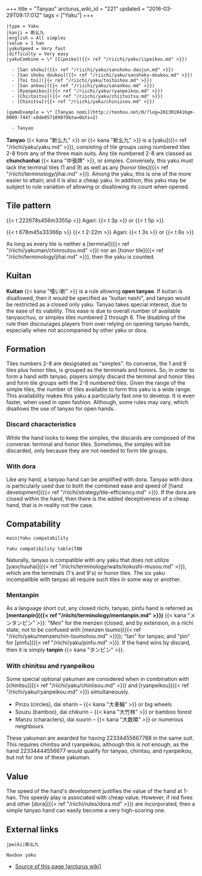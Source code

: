 +++
title = "Tanyao"
arcturus_wiki_id = "221"
updated = "2016-03-29T09:17:01Z"
tags = ["Yaku"]
+++

```yaku
|type = Yaku
|kanji = 断幺九
|english = All simples
|value = 1 han
|yakuSpeed = Very fast
|difficulty = Very easy
|yakuCombine = \* [Iipeiko]({{< ref "/riichi/yaku/iipeikou.md" >}})

  - [San shoku]({{< ref "/riichi/yaku/sanshoku-doujun.md" >}})
  - [San shoku doukou]({{< ref "/riichi/yaku/sanshoku-doukou.md" >}})
  - [Toi toi]({{< ref "/riichi/yaku/toitoihou.md" >}})
  - [San ankou]({{< ref "/riichi/yaku/sanankou.md" >}})
  - [Ryanpeikou]({{< ref "/riichi/yaku/ryanpeikou.md" >}})
  - [Chiitoitsu]({{< ref "/riichi/yaku/chiitoitsu.md" >}})
  - [Chinitsu]({{< ref "/riichi/yaku/chiniisou.md" >}})

|gameExample = \* [Tanyao nomi](http://tenhou.net/0/?log=2013010416gm-0009-7447-x8de057189079&tw=0&ts=2)

  - Tanyao

```

**Tanyao** {{< kana "断么九" >}} or {{< kana "断幺九" >}} is a
[yaku]({{< ref "/riichi/yaku/yaku.md" >}}), consisting of tile groups using numbered tiles 2-8 from
any of the three main suits. Any tile numbered 2-8 are classed as **chunchanhai**
{{< kana "中張牌" >}}, or simples. Conversely, this yaku must lack the terminal tiles (1 and 9) as
well as any [honor tiles]({{< ref "/riichi/terminology/jihai.md" >}}). Among the yaku, this is one
of the more easier to attain; and it is also a cheap yaku. In addition, this yaku may be subject to
rule variation of allowing or disallowing its count when opened.

## Tile pattern

{{< t 222678s456m3355p >}} Agari: {{< t 3p >}} or {{< t 5p >}}

{{< t 678m45s33366p >}} {{< t 2-22m >}} Agari: {{< t 3s >}} or {{< t 6s >}}

As long as every tile is neither a [terminal]({{< ref "/riichi/yakuman/chinroutou.md" >}}) nor an
[honor tile]({{< ref "/riichi/terminology/jihai.md" >}}), then the yaku is counted.

## Kuitan

**Kuitan** {{< kana "喰い断" >}} is a rule allowing **open tanyao**. If kuitan is disallowed, then
it would be specified as "kuitan nashi", and tanyao would be restricted as a closed only yaku.
Tanyao takes special interest, due to the ease of its viability. This ease is due to overall number
of available tanyaochuu, or simples tiles numbered 2 through 8. The disabling of the rule then
discourages players from over relying on opening tanyao hands, especially when not accompanied by
other yaku or dora.

## Formation

Tiles numbers 2-8 are designated as "simples". Its converse, the 1 and 9 tiles plus honor tiles, is
grouped as the terminals and honors. So, in order to form a hand with tanyao, players simply discard
the terminal and honor tiles and form tile groups with the 2-8 numbered tiles. Given the range of
the simple tiles, the number of tiles available to form this yaku is a wide range. This availability
makes this yaku a particularly fast one to develop. It is even faster, when used in open fashion.
Although, some rules may vary, which disallows the use of tanyao for open hands.

### Discard characteristics

While the hand looks to keep the simples, the discards are composed of the converse: terminal and
honor tiles. Sometimes, the simples will be discarded, only because they are not needed to form tile
groups.

### With dora

Like any hand, a tanyao hand can be amplified with dora. Tanyao with dora is particularly used due
to both the combined ease and speed of [hand
development]({{< ref "/riichi/strategy/tile-efficiency.md" >}}). If the dora are closed within the
hand, then there is the added deceptiveness of a cheap hand, that is in reality not the case.

## Compatability

`main|Yaku compatability`

`Yaku compatibility table|TAN`

Naturally, tanyao is compatible with any yaku that does not utilize
[yaochuuhai]({{< ref "/riichi/terminology/waits/kokushi-musou.md" >}}), which are the terminals (1's
and 9's) or honor tiles. The six yaku incompatible with tanyao all require such tiles in some way or
another.

### Mentanpin

As a language short cut, any closed riichi, tanyao, pinfu hand is referred as
**[mentanpin]({{< ref "/riichi/terminology/mentanpin.md" >}})** {{< kana "メンタンピン" >}}: "Men"
for the menzen (closed, and by extension, in a riichi state, not to be confused with [menzen
tsumo]({{< ref "/riichi/yaku/menzenchin-tsumohou.md" >}})); "tan" for tanyao; and "pin" for
[pinfu]({{< ref "/riichi/yaku/pinfu.md" >}}). If the hand wins by discard, then it is simply
**tanpin** {{< kana "タンピン" >}}.

### With chinitsu and ryanpeikou

Some special optional yakuman are considered when in combination with
[chinitsu]({{< ref "/riichi/yaku/chiniisou.md" >}}) and
[ryanpeikou]({{< ref "/riichi/yaku/ryanpeikou.md" >}}) simultaneously.

- Pinzu (circles), dai sharin – {{< kana "大車輪" >}} or big wheels
- Souzu (bamboo), dai chikurin – {{< kana "大竹林" >}} or bamboo forest
- Manzu (characters), dai suurin – {{< kana "大数隣" >}} or numerous neighbours

These yakuman are awarded for having 22334455667788 in the same suit. This requires chinitsu and
ryanpeikou, although this is not enough, as the hand 22334444556677 would qualify for tanyao,
chinitsu, and ryanpeikou, but not for one of these yakuman.

## Value

The speed of the hand's development justifies the value of the hand at 1-han. This speedy play is
associated with cheap value. However, if red fives and other
[dora]({{< ref "/riichi/rules/dora.md" >}}) are incorporated, then a simple tanyao hand can easily
become a very high-scoring one.

## External links

`jpwiki|断幺九`

`Navbox yaku`

- [Source of this page [arcturus wiki]](http://arcturus.su/wiki/Tanyao)
